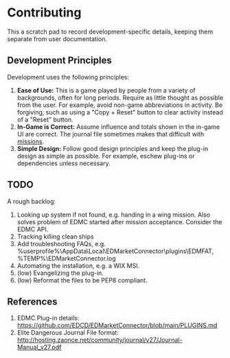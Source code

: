 # Contributing

This a scratch pad to record development-specific details, keeping them separate from user documentation.

## Development Principles

Development uses the following principles:
1. **Ease of Use:** This is a game played by people from a variety of backgrounds, often for long periods. Require as little thought as possible from the user. For example, avoid non-game abbreviations in activity. Be forgiving, such as using a "Copy + Reset" button to clear activity instead of a "Reset" button. 
2. **In-Game is Correct:** Assume influence and totals shown in the in-game UI are correct. The journal file sometimes makes that difficult with [missions](doc/missions.md).
3. **Simple Design:** Follow good design principles and keep the plug-in design as simple as possible. For example, eschew plug-ins or dependencies unless necessary.

## TODO

A rough backlog:
1. Looking up system if not found, e.g. handing in a wing mission. Also solves problem of EDMC started after mission acceptance. Consider the EDMC API.
2. Tracking killing clean ships
3. Add troubleshooting FAQs, e.g. %userprofile%\AppData\Local\EDMarketConnector\plugins\EDMFAT, %TEMP%\EDMarketConnector.log
4. Automating the installation, e.g. a WIX MSI.
5. (low) Evangelizing the plug-in.
6. (low) Reformat the files to be PEP8 compliant.

## References

1. EDMC Plug-in details: https://github.com/EDCD/EDMarketConnector/blob/main/PLUGINS.md
2. Elite Dangerous Journal File format: http://hosting.zaonce.net/community/journal/v27/Journal-Manual_v27.pdf